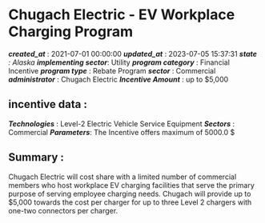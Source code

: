 # Chugach Electric - EV Workplace Charging Program 
 ***created_at*** : 2021-07-01 00:00:00 
 ***updated_at*** : 2023-07-05 15:37:31 
 ***state** : Alaska 
 **implementing sector***: Utility 
 ***program category*** : Financial Incentive 
 ***program type*** : Rebate Program 
 ***sector*** : Commercial 
 ***administrator*** : Chugach Electric 
 ***Incentive Amount*** : up to $5,000

 
 ## incentive data : 
 ***Technologies*** : Level-2 Electric Vehicle Service Equipment 
 ***Sectors*** : Commercial 
 ***Parameters***: The Incentive offers maximum of 5000.0 $ 
 
 ## Summary : 
 Chugach Electric will cost share with a limited number of commercial members
who host workplace EV charging facilities that serve the primary purpose of
serving employee charging needs. Chugach will provide up to $5,000 towards the
cost per charger for up to three Level 2 chargers with one-two connectors per
charger.

 
 